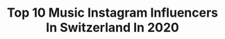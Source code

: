 ---
title: Top 10 Music Instagram Influencers In Switzerland In 2020
description: >-
  Find top music Instagram influencers in Switzerland in 2020. Most popular hashtags: #switzerland #swiss #sunnyday #stayhome.
platform: Instagram
profiles:
  - username: "raffy_h501"
    fullname: >-
      🎀Raffy🎀
    location: "Switzerland"
    followers: 32186
    engagement: 1330
    commentsToLikes: 0.053418
    id: ckap6xq5zhswx0i78xj85tbpd
    verified: false
    hashtags: "#vallemaggia, #girl, #blackpink, #relax"
  - username: "djallysson_luis"
    fullname: >-
      Allysson Luis
    location: "Switzerland"
    followers: 40800
    engagement: 441
    commentsToLikes: 0.031583
    id: ck6u341xgvkw30j71gjshii8h
    verified: false
    hashtags: "#art, #juntospodemos, #positivevibes, #easter"
  - username: "zanaibhosle"
    fullname: >-
      🦋
    location: "Switzerland"
    followers: 11085
    engagement: 596
    commentsToLikes: 0.069864
    id: ck138tizehxxg0i19a4h5g6qx
    verified: false
    hashtags: "#rideordie, #staysafe, #quarantinednotconfined, #roseybasketballfamily"
  - username: "tamaralaraperez"
    fullname: >-
      TAMARA PEREZ - DSDS 2020
    location: "Switzerland"
    followers: 35220
    engagement: 2162
    commentsToLikes: 0.036562
    id: ck8t314231i0i0j784qa8cm8z
    verified: false
    hashtags: "#zukunft, #fashion, #froheostern, #itscoronatime"
  - username: "neyvabaudelaire"
    fullname: >-
      Aivah En El Trance
    location: "Switzerland"
    followers: 10975
    engagement: 739
    commentsToLikes: 0.027120
    id: ck138a21bf8hc0i19tq99i8d4
    verified: false
    hashtags: "#morning, #altstadt, #skulllover, #staystrong"
  - username: "khainz"
    fullname: >-
      Khainz
    location: "Switzerland"
    followers: 15507
    engagement: 297
    commentsToLikes: 0.048672
    id: ck5pwqop1o44s0i11kh33wvb0
    verified: false
    hashtags: "#sequential, #cubase, #elektron, #newrelease"
  - username: "manon_k_"
    fullname: >-
      Manon
    location: "Switzerland"
    followers: 2605
    engagement: 1841
    commentsToLikes: 0.050548
    id: ck8t2hgmgzilz0j786b4m2srs
    verified: false
    hashtags: "#vitznau, #longhair, #stretching, #nude"
  - username: "jazzathlete"
    fullname: >-
      Håkon Erlandsen - JAZZATHLETE
    location: "Switzerland"
    followers: 7086
    engagement: 747
    commentsToLikes: 0.026013
    id: ck5zurzm82xom0i14i2h7573k
    verified: false
    hashtags: "#thinkpositove, #insta, #speedriding, #thinkhappy"
  - username: "urbanolivier"
    fullname: >-
      Olivier Urban photographies
    location: "Switzerland"
    followers: 4563
    engagement: 2415
    commentsToLikes: 0.187247
    id: ckap6ae3kf2hp0i78b27evvjj
    verified: false
    hashtags: "#openmyworld, #facadeporn, #travelgram, #francia"
  - username: "nadegerochat.cellist"
    fullname: >-
      Nadège Rochat
    location: "Switzerland"
    followers: 15177
    engagement: 859
    commentsToLikes: 0.112368
    id: ck8sxs683igvw0j78dr0sa5w8
    verified: false
    hashtags: "#rumi, #cellistlife, #metronome, #bbcintune"
---